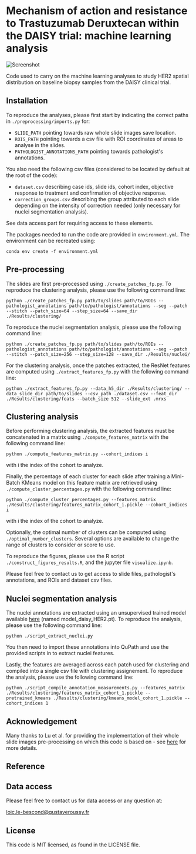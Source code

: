 # Mechanism of action and resistance to Trastuzumab Deruxtecan within the DAISY trial: machine learning analysis

![Screenshot](./Results/figures_paper/pipeline.jpg)

Code used to carry on the machine learning analyses to study HER2 spatial distribution on baseline biopsy samples
from the DAISY clinical trial.

## Installation

To reproduce the analyses, please first start by indicating the correct paths in ```./preprocessing/imports.py``` for:
* ```SLIDE_PATH``` pointing towards raw whole slide images save location.
* ```ROIS_PATH``` pointing towards a csv file with ROI coordinates of areas to analyse in the slides. 
* ```PATHOLOGIST_ANNOTATIONS_PATH``` pointing towards pathologist's annotations.

You also need the following csv files (considered to be located by default at the root of the code):
* ```dataset.csv``` describing case ids, slide ids, cohort index, objective response to treatment and confirmation of objective response.
* ```correction_groups.csv``` describing the group attributed to each slide depending on the intensity of correction needed (only necessary for nuclei segmentation analysis).

See data access part for requiring access to these elements.

The packages needed to run the code are provided in ```environment.yml```. The environment can be recreated using:

```conda env create -f environment.yml```

## Pre-processing

The slides are first pre-processed using ```./create_patches_fp.py```. To reproduce the clustering analysis, please use the following command line:

```
python ./create_patches_fp.py path/to/slides path/to/ROIs --pathologist_annotations path/to/pathologist/annotations --seg --patch --stitch --patch_size=64 --step_size=64 --save_dir ./Results/clustering/
```

To reproduce the nuclei segmentation analysis, please use the following command line:

```
python ./create_patches_fp.py path/to/slides path/to/ROIs --pathologist_annotations path/to/pathologist/annotations --seg --patch --stitch --patch_size=256 --step_size=128 --save_dir ./Results/nuclei/
```

For the clustering analysis, once the patches extracted, the ResNet features are computed using ```./extract_features_fp.py``` with
the following command line:

```
python ./extract_features_fp.py --data_h5_dir ./Results/clustering/ --data_slide_dir path/to/slides --csv_path ./dataset.csv --feat_dir ./Results/clustering/feats --batch_size 512 --slide_ext .mrxs
```

## Clustering analysis

Before performing clustering analysis, the extracted features must be concatenated in a matrix using ```./compute_features_matrix``` with the following command line:

```
python ./compute_features_matrix.py --cohort_indices i 
```
with i the index of the cohort to analyze.

Finally, the percentage of each cluster for each slide after training a Mini-Batch KMeans model on this feature matrix are retrieved using
```./compute_cluster_percentages.py``` with the following command line:

```
python ./compute_cluster_percentages.py --features_matrix ./Results/clustering/features_matrix_cohort_i.pickle --cohort_indices i
```
with i the index of the cohort to analyze.

Optionally, the optimal number of clusters can be computed using ```./optimal_number_clusters```.
Several options are available to change the range of clusters to consider or score to use.

To reproduce the figures, please use the R script ```./construct_figures_results.R```, and the jupyter file ```visualize.ipynb```.

Please feel free to contact us to get access to slide files, pathologist's annotations, and ROIs and dataset csv files.

## Nuclei segmentation analysis

The nuclei annotations are extracted using an unsupervised trained model available [here](https://drive.google.com/drive/u/1/folders/1qSBd6_m5omPAGijiDa2BRhZDAtxcaRxL) (named model_daisy_HER2.pt). To reproduce the analysis, please use the following command line:

```
python ./script_extract_nuclei.py 
```

You then need to import these annotations into QuPath and use the provided scripts in  to extract nuclei features.


Lastly, the features are averaged across each patch used for clustering and compiled into a single csv file with clustering assignement. To reproduce the analysis, please use the following command line:

```
python ./script_compile_annotation_measurements.py --features_matrix ./Results/clustering/features_matrix_cohort_1.pickle --pretrained_kmeans ./Results/clustering/kmeans_model_cohort_1.pickle --cohort_indices 1
```

## Acknowledgement

Many thanks to Lu et al. for providing the implementation of their whole slide images pre-processing on which this code is based on -
see [here](https://github.com/mahmoodlab/CLAM) for more details.

## Reference



## Data access

Please feel free to contact us for data access or any question at:

loic.le-bescond@gustaveroussy.fr

## License

This code is MIT licensed, as found in the LICENSE file.